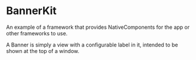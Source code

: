 # BannerKit

An example of a framework that provides NativeComponents for the app or other frameworks to use.

A Banner is simply a view with a configurable label in it, intended to be shown at the top of a window.

